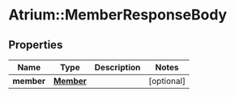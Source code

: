 # Atrium::MemberResponseBody

## Properties
Name | Type | Description | Notes
------------ | ------------- | ------------- | -------------
**member** | [**Member**](Member.md) |  | [optional] 



